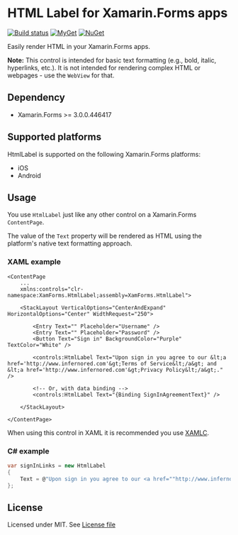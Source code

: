 # HTML Label for Xamarin.Forms apps

[![Build status](https://dev.azure.com/edsnider/htmllabel/_apis/build/status/htmllabel-CI)](https://dev.azure.com/edsnider/htmllabel/_build/latest?definitionId=4)
[![MyGet](https://img.shields.io/myget/edsnider/vpre/XamForms.HtmlLabel.svg?label=myget)](https://www.myget.org/feed/edsnider/package/nuget/XamForms.HtmlLabel)
[![NuGet](https://img.shields.io/nuget/v/XamForms.HtmlLabel.svg?label=nuget)](https://www.nuget.org/packages/XamForms.HtmlLabel)

Easily render HTML in your Xamarin.Forms apps.

**Note:** This control is intended for basic text formatting (e.g., bold, italic, hyperlinks, etc.). It is not intended for rendering complex HTML or webpages - use the `WebView` for that.

## Dependency

- Xamarin.Forms >= 3.0.0.446417

## Supported platforms

HtmlLabel is supported on the following Xamarin.Forms platforms:

- iOS  
- Android

## Usage

You use `HtmlLabel` just like any other control on a Xamarin.Forms `ContentPage`. 

The value of the `Text` property will be rendered as HTML using the platform's native text formatting approach.

### XAML example

```xaml
<ContentPage 
    ...  
    xmlns:controls="clr-namespace:XamForms.HtmlLabel;assembly=XamForms.HtmlLabel">

    <StackLayout VerticalOptions="CenterAndExpand" HorizontalOptions="Center" WidthRequest="250">
        
        <Entry Text="" Placeholder="Username" />
        <Entry Text="" Placeholder="Password" />
        <Button Text="Sign in" BackgroundColor="Purple" TextColor="White" />
        
        <controls:HtmlLabel Text="Upon sign in you agree to our &lt;a href='http://www.infernored.com'&gt;Terms of Service&lt;/a&gt; and &lt;a href='http://www.infernored.com'&gt;Privacy Policy&lt;/a&gt;." />

        <!-- Or, with data binding -->
        <controls:HtmlLabel Text="{Binding SignInAgreementText}" />

    </StackLayout>

</ContentPage>
```

When using this control in XAML it is recommended you use [XAMLC](https://docs.microsoft.com/en-us/xamarin/xamarin-forms/xaml/xamlc).

### C# example
```csharp
var signInLinks = new HtmlLabel
{
    Text = @"Upon sign in you agree to our <a href=""http://www.infernored.com"">Terms of Service</a> and <a href=""http://www.infernored.com"">Privacy Policy</a>."
};
```

## License

Licensed under MIT. See [License file](https://github.com/edsnider/htmllabel/blob/master/LICENSE)
